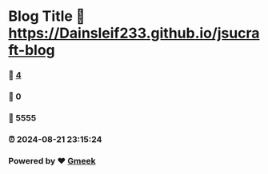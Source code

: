# Blog Title :link: https://Dainsleif233.github.io/jsucraft-blog 
### :page_facing_up: [4](https://Dainsleif233.github.io/jsucraft-blog/tag.html) 
### :speech_balloon: 0 
### :hibiscus: 5555 
### :alarm_clock: 2024-08-21 23:15:24 
### Powered by :heart: [Gmeek](https://github.com/Meekdai/Gmeek)

